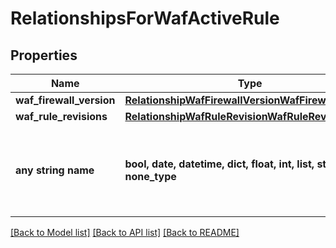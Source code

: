 # RelationshipsForWafActiveRule


## Properties
Name | Type | Description | Notes
------------ | ------------- | ------------- | -------------
**waf_firewall_version** | [**RelationshipWafFirewallVersionWafFirewallVersion**](RelationshipWafFirewallVersionWafFirewallVersion.md) |  | [optional] 
**waf_rule_revisions** | [**RelationshipWafRuleRevisionWafRuleRevisions**](RelationshipWafRuleRevisionWafRuleRevisions.md) |  | [optional] 
**any string name** | **bool, date, datetime, dict, float, int, list, str, none_type** | any string name can be used but the value must be the correct type | [optional]

[[Back to Model list]](../README.md#documentation-for-models) [[Back to API list]](../README.md#documentation-for-api-endpoints) [[Back to README]](../README.md)


